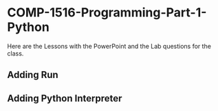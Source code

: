# COMP-1516-Programming-Part-1-Python
Here are the Lessons with the PowerPoint and the Lab questions for the class.

## Adding Run

## Adding Python Interpreter
